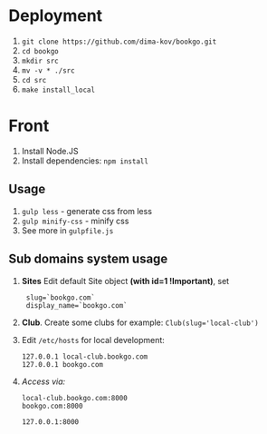 # Deployment

1. `git clone https://github.com/dima-kov/bookgo.git`
2. `cd bookgo`
3. `mkdir src`
4. `mv -v * ./src`
5. `cd src`
6. `make install_local`

# Front

1. Install Node.JS
2. Install dependencies: `npm install`

## Usage
1. `gulp less` - generate css from less
2. `gulp minify-css` - minify css
3. See more in `gulpfile.js`


## Sub domains system usage

1. **Sites**
    Edit default Site object **(with id=1 !Important)**, set

        slug=`bookgo.com`  
        display_name=`bookgo.com`

2. **Club**. Create some clubs for example:
    `Club(slug='local-club')`
    
3. Edit `/etc/hosts` for local development:
    ```
    127.0.0.1 local-club.bookgo.com
    127.0.0.1 bookgo.com
    ```
    
4. *Access via:*
    ```
    local-club.bookgo.com:8000   
    bookgo.com:8000
    
    127.0.0.1:8000
    ```
